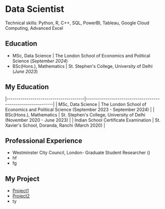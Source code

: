 # Data Scientist
  Technical skills: Python, R, C++, SQL, PowerBI, Tableau, Google Cloud Computing, Advanced Excel

## Education
- MSc, Data Science	      | The London School of Economics and Political Science (_September 2024_)	 			        		
- BSc(Hons.), Mathematics | St. Stephen's College, University of Delhi (_June 2023_)

## My Education
|---------------------------------------|-------------------------------------------------------------|
| MSc, Data Science                     | The London School of Economics and Political Science (September 2023 - September 2024) |
| BSc(Hons.), Mathematics               | St. Stephen's College, University of Delhi (November 2020 - June 2023)               |
| Indian School Certificate Examination | St. Xavier's School, Doranda, Ranchi (March 2020)                               |


## Professional Experience
- Westminster City Council, London- Graduate Student Researcher ()
- hf
- fg

## My Project
- [Project1](./ST445_TheTeam%20(1).html)
- [Project2](./ST443.html)
- ty
